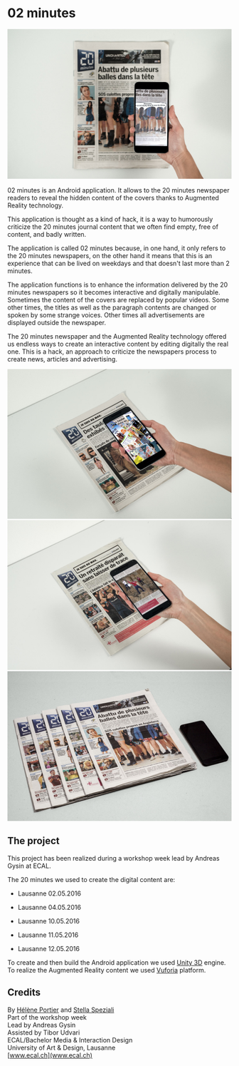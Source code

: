 # 02 minutes
![Alt text](/Documentation/02minutes-img/02minutes-1.jpg)

02 minutes is an Android application. It allows to the 20 minutes newspaper readers to reveal the hidden content of the covers thanks to Augmented Reality technology.

This application is thought as a kind of hack, it is a way to humorously criticize the 20 minutes journal content that we often find empty, free of content, and badly written.

The application is called 02 minutes because, in one hand, it only refers to the 20 minutes newspapers, on the other hand it means that this is an experience that can be lived on weekdays and that doesn't last more than 2 minutes.

The application functions is to enhance the information delivered by the 20 minutes newspapers so it becomes interactive and digitally manipulable. Sometimes the content of the covers are replaced by popular videos. Some other times, the titles as well as the paragraph contents are changed or spoken by some strange voices. Other times all advertisements are displayed outside the newspaper.

The 20 minutes newspaper and the Augmented Reality technology offered us endless ways to create an interactive content by editing digitally the real one. This is a hack, an approach to criticize the newspapers process to create news, articles and advertising.

![Alt text](/Documentation/02minutes-img/02minutes-2.jpg)
![Alt text](/Documentation/02minutes-img/02minutes-3.jpg)
![Alt text](/Documentation/02minutes-img/02minutes-4.jpg)

## The project
This project has been realized during a workshop week lead by Andreas Gysin at ECAL.

The 20 minutes we used to create the digital content are:<br>
- Lausanne 02.05.2016
<!-- ![Alt text](/Documentation/20_minutes_covers/20min02052016.jpg) -->
- Lausanne 04.05.2016
<!-- ![Alt text](/Documentation/20_minutes_covers/20min04052016.jpg) -->
- Lausanne 10.05.2016
<!-- ![Alt text](/Documentation/20_minutes_covers/20min10052016.jpg) -->
- Lausanne 11.05.2016
<!-- ![Alt text](/Documentation/20_minutes_covers/20min11052016.jpg) -->
- Lausanne 12.05.2016
<!-- ![Alt text](/Documentation/20_minutes_covers/20min12052016.jpg) -->

To create and then build the Android application we used [Unity 3D](https://unity3d.com) engine. To realize the Augmented Reality content we used [Vuforia](https://vuforia.com/) platform.

## Credits
By [Hélène Portier](http://heleneportier.com/) and [Stella Speziali](https://stellaspeziali.myportfolio.com/)<br>
Part of the workshop week<br>
Lead by Andreas Gysin<br>
Assisted by Tibor Udvari<br>
ECAL/Bachelor Media & Interaction Design<br>
University of Art & Design, Lausanne<br>
[www.ecal.ch](www.ecal.ch)
